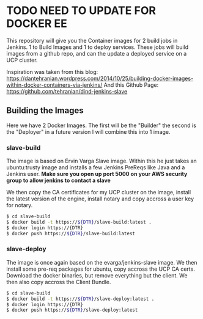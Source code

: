 # TODO NEED TO UPDATE FOR DOCKER EE

This repository will give you the Container images for 2 build jobs in Jenkins. 1 to Build Images and 1 to deploy services. These jobs will build images from a github repo, and can the update a deployed service on a UCP cluster.

Inspiration was taken from this blog: https://dantehranian.wordpress.com/2014/10/25/building-docker-images-within-docker-containers-via-jenkins/
And this Github Page: https://github.com/tehranian/dind-jenkins-slave

## Building the Images

Here we have 2 Docker Images. The first will be the "Builder" the second is the "Deployer" in a future version I will combine this into 1 image.

### slave-build

The image is based on Ervin Varga Slave image. Within this he just takes an ubuntu:trusty image and installs a few Jenkins PreReqs like Java and a Jenkins user. **Make sure you open up port 5000 on your AWS security group to allow jenkins to contact a slave**

We then copy the CA certificates for my UCP cluster on the image, install the latest version of the engine, install notary and copy accross a user key for notary.

```bash
$ cd slave-build
$ docker build -t https://${DTR}/slave-build:latest .
$ docker login https://{DTR}
$ docker push https://${DTR}/slave-build:latest
```

### slave-deploy

The image is once again based on the evarga/jenkins-slave image. We then install some pre-req packages for ubuntu, copy accross the UCP CA certs. Download the docker binaries, but remove everything but the client. We then also copy accross the Client Bundle.

```bash
$ cd slave-build
$ docker build -t https://${DTR}/slave-deploy:latest .
$ docker login https://{DTR}
$ docker push https://${DTR}/slave-deploy:latest
```
